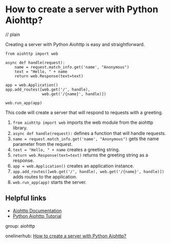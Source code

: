 # How to create a server with Python Aiohttp?
// plain

Creating a server with Python Aiohttp is easy and straightforward.

```
from aiohttp import web

async def handle(request):
    name = request.match_info.get('name', "Anonymous")
    text = "Hello, " + name
    return web.Response(text=text)

app = web.Application()
app.add_routes([web.get('/', handle),
                web.get('/{name}', handle)])

web.run_app(app)
```

This code will create a server that will respond to requests with a greeting.

1. `from aiohttp import web` imports the web module from the aiohttp library.
2. `async def handle(request):` defines a function that will handle requests.
3. `name = request.match_info.get('name', "Anonymous")` gets the name parameter from the request.
4. `text = "Hello, " + name` creates a greeting string.
5. `return web.Response(text=text)` returns the greeting string as a response.
6. `app = web.Application()` creates an application instance.
7. `app.add_routes([web.get('/', handle), web.get('/{name}', handle)])` adds routes to the application.
8. `web.run_app(app)` starts the server.

## Helpful links

- [Aiohttp Documentation](https://docs.aiohttp.org/en/stable/)
- [Python Aiohttp Tutorial](https://realpython.com/async-io-python/)

group: aiohttp

onelinerhub: [How to create a server with Python Aiohttp?](https://onelinerhub.com/python-aiohttp/how-to-create-a-server-with-python-aiohttp)